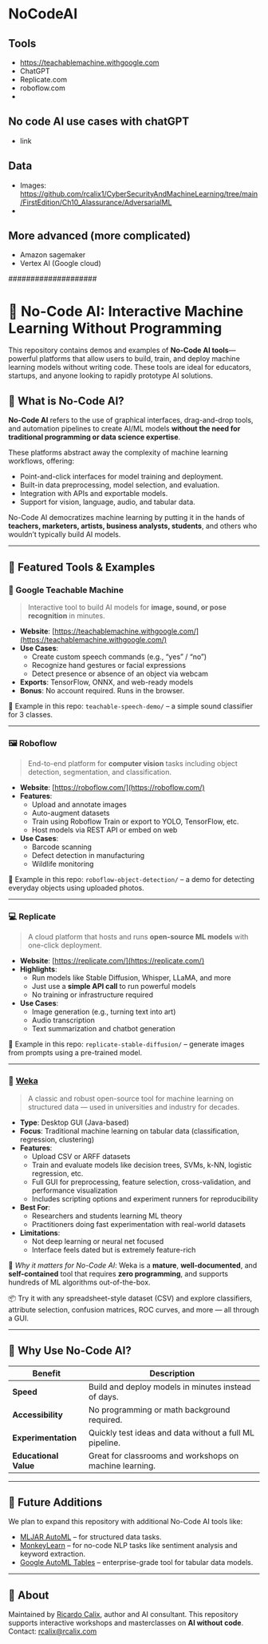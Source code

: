 # NoCodeAI


## Tools

* https://teachablemachine.withgoogle.com
* ChatGPT
* Replicate.com
* roboflow.com
* 

## No code AI use cases with chatGPT

* link

## Data

* Images: https://github.com/rcalix1/CyberSecurityAndMachineLearning/tree/main/FirstEdition/Ch10_AIassurance/AdversarialML
* 

## More advanced (more complicated)

* Amazon sagemaker
* Vertex AI (Google cloud)

####################

# 🧠 No-Code AI: Interactive Machine Learning Without Programming

This repository contains demos and examples of **No-Code AI tools**—powerful platforms that allow users to build, train, and deploy machine learning models without writing code. These tools are ideal for educators, startups, and anyone looking to rapidly prototype AI solutions.

## 📌 What is No-Code AI?

**No-Code AI** refers to the use of graphical interfaces, drag-and-drop tools, and automation pipelines to create AI/ML models **without the need for traditional programming or data science expertise**.

These platforms abstract away the complexity of machine learning workflows, offering:
- Point-and-click interfaces for model training and deployment.
- Built-in data preprocessing, model selection, and evaluation.
- Integration with APIs and exportable models.
- Support for vision, language, audio, and tabular data.

No-Code AI democratizes machine learning by putting it in the hands of **teachers, marketers, artists, business analysts, students**, and others who wouldn’t typically build AI models.

---

## 🧰 Featured Tools & Examples

### 🌟 Google Teachable Machine

> Interactive tool to build AI models for **image, sound, or pose recognition** in minutes.

- **Website**: [https://teachablemachine.withgoogle.com/](https://teachablemachine.withgoogle.com/)
- **Use Cases**:
  - Create custom speech commands (e.g., “yes” / “no”)
  - Recognize hand gestures or facial expressions
  - Detect presence or absence of an object via webcam
- **Exports**: TensorFlow, ONNX, and web-ready models
- **Bonus**: No account required. Runs in the browser.

🧪 Example in this repo: `teachable-speech-demo/` – a simple sound classifier for 3 classes.

---

### 🖼️ Roboflow

> End-to-end platform for **computer vision** tasks including object detection, segmentation, and classification.

- **Website**: [https://roboflow.com/](https://roboflow.com/)
- **Features**:
  - Upload and annotate images
  - Auto-augment datasets
  - Train using Roboflow Train or export to YOLO, TensorFlow, etc.
  - Host models via REST API or embed on web
- **Use Cases**:
  - Barcode scanning
  - Defect detection in manufacturing
  - Wildlife monitoring

🧪 Example in this repo: `roboflow-object-detection/` – a demo for detecting everyday objects using uploaded photos.

---

### 💻 Replicate

> A cloud platform that hosts and runs **open-source ML models** with one-click deployment.

- **Website**: [https://replicate.com/](https://replicate.com/)
- **Highlights**:
  - Run models like Stable Diffusion, Whisper, LLaMA, and more
  - Just use a **simple API call** to run powerful models
  - No training or infrastructure required
- **Use Cases**:
  - Image generation (e.g., turning text into art)
  - Audio transcription
  - Text summarization and chatbot generation

🧪 Example in this repo: `replicate-stable-diffusion/` – generate images from prompts using a pre-trained model.

---

### 🧪 [Weka](https://www.cs.waikato.ac.nz/ml/weka/)

> A classic and robust open-source tool for machine learning on structured data — used in universities and industry for decades.

- **Type**: Desktop GUI (Java-based)
- **Focus**: Traditional machine learning on tabular data (classification, regression, clustering)
- **Features**:
  - Upload CSV or ARFF datasets
  - Train and evaluate models like decision trees, SVMs, k-NN, logistic regression, etc.
  - Full GUI for preprocessing, feature selection, cross-validation, and performance visualization
  - Includes scripting options and experiment runners for reproducibility
- **Best For**:
  - Researchers and students learning ML theory
  - Practitioners doing fast experimentation with real-world datasets
- **Limitations**:
  - Not deep learning or neural net focused
  - Interface feels dated but is extremely feature-rich

🧰 *Why it matters for No-Code AI*: Weka is a **mature**, **well-documented**, and **self-contained** tool that requires **zero programming**, and supports hundreds of ML algorithms out-of-the-box.

📦 Try it with any spreadsheet-style dataset (CSV) and explore classifiers, attribute selection, confusion matrices, ROC curves, and more — all through a GUI.

---

## 🚀 Why Use No-Code AI?

| Benefit                 | Description |
|-------------------------|-------------|
| **Speed**              | Build and deploy models in minutes instead of days. |
| **Accessibility**      | No programming or math background required. |
| **Experimentation**    | Quickly test ideas and data without a full ML pipeline. |
| **Educational Value**  | Great for classrooms and workshops on machine learning. |

---

## 🧠 Future Additions

We plan to expand this repository with additional No-Code AI tools like:
- [MLJAR AutoML](https://mljar.com/) – for structured data tasks.
- [MonkeyLearn](https://monkeylearn.com/) – for no-code NLP tasks like sentiment analysis and keyword extraction.
- [Google AutoML Tables](https://cloud.google.com/automl-tables) – enterprise-grade tool for tabular data models.

---

## 👋 About

Maintained by [Ricardo Calix](https://www.rcalix.com), author and AI consultant. This repository supports interactive workshops and masterclasses on **AI without code**. Contact: rcalix@rcalix.com


